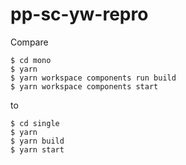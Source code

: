 # pp-sc-yw-repro

Compare
```
$ cd mono
$ yarn
$ yarn workspace components run build
$ yarn workspace components start
```

to
```
$ cd single
$ yarn
$ yarn build
$ yarn start
```